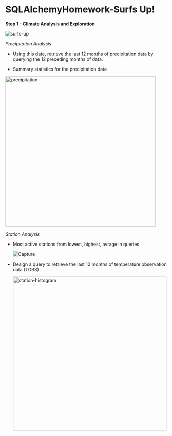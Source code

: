 # SQLAlchemyHomework-Surfs Up!

**Step 1 - Climate Analysis and Exploration**

![surfs-up](https://user-images.githubusercontent.com/74845016/111728400-cd5f7d00-883a-11eb-8a93-65725bd9b58d.png)


*Precipitation Analysis*

* Using this date, retrieve the last 12 months of precipitation data by querying the 12 preceding months of data.

*  Summary statistics for the precipitation data
  
  <img width="468" alt="precipitation" src="https://user-images.githubusercontent.com/74845016/111728681-61c9df80-883b-11eb-8529-fc378a9fa8a5.png">


*Station Analysis*
* Most active stations from lowest, highest, avrage in queries
                
    ![Capture](https://user-images.githubusercontent.com/74845016/111728510-fe3fb200-883a-11eb-8c97-0dba7c92f030.PNG)


* Design a query to retrieve the last 12 months of temperature observation data (TOBS) 

     <img width="478" alt="station-histogram" src="https://user-images.githubusercontent.com/74845016/111728803-a2c1f400-883b-11eb-95b8-09f1c0916cc6.png">
